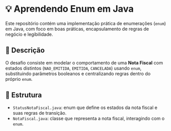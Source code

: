 # 💡 Aprendendo Enum em Java

Este repositório contém uma implementação prática de enumerações (`enum`) em Java, com foco em boas práticas, encapsulamento de regras de negócio e legibilidade.

## 📌 Descrição

O desafio consiste em modelar o comportamento de uma **Nota Fiscal** com estados distintos (`NAO_EMITIDA`, `EMITIDA`, `CANCELADA`) usando `enum`, substituindo parâmetros booleanos e centralizando regras dentro do próprio `enum`.

## 📁 Estrutura

- `StatusNotaFiscal.java`: enum que define os estados da nota fiscal e suas regras de transição.
- `NotaFiscal.java`: classe que representa a nota fiscal, interagindo com o `enum`.
